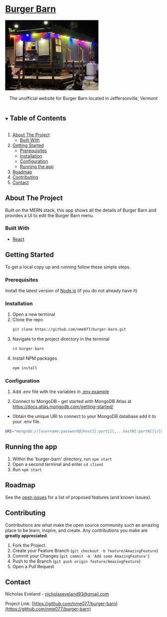 <!-- PROJECT LOGO -->
<br />
<p align="center">
  <a href="https://burger-barn-1827.herokuapp.com/">
    <h1>Burger Barn</h1>
    <img src="/client/src/assets/burger-barn-winter-1.jpeg" style="width: 300px";>
  </a>

  <p align="center">
    The unofficial website for Burger Barn located in Jeffersonville, Vermont
  </p>
</p>



<!-- TABLE OF CONTENTS -->
<details open="open">
  <summary><h2 style="display: inline-block">Table of Contents</h2></summary>
  <ol>
    <li>
      <a href="#about-the-project">About The Project</a>
      <ul>
        <li><a href="#built-with">Built With</a></li>
      </ul>
    </li>
    <li>
      <a href="#getting-started">Getting Started</a>
      <ul>
        <li><a href="#prerequisites">Prerequisites</a></li>
        <li><a href="#installation">Installation</a></li>
        <li><a href="#configuration">Configuration</a></li>
        <li><a href="#running-the-app">Running the app</a></li>
      </ul>
    </li>
    <li><a href="#roadmap">Roadmap</a></li>
    <li><a href="#contributing">Contributing</a></li>
    <li><a href="#contact">Contact</a></li>
  </ol>
</details>



<!-- ABOUT THE PROJECT -->
## About The Project

Built on the MERN stack, this app shows all the details of Burger Barn and provides a UI to edit the Burger Barn menu.

### Built With

* [React](https://reactjs.org/)

<!-- GETTING STARTED -->
## Getting Started

To get a local copy up and running follow these simple steps.

### Prerequisites

Install the latest version of [Node.js](https://nodejs.org/en/) (if you do not already have it)

### Installation

1. Open a new terminal
2. Clone the repo
   ```sh
   git clone https://github.com/nme077/burger-barn.git
   ```
2. Navigate to the project directory in the terminal
    ```sh
    cd burger-barn
    ```
3. Install NPM packages
   ```sh
   npm install
   ```
   
### Configuration

1. Add .env file with the variables in [.env.example](.env.example)

2. Connect to MongoDB - get started with MongoDB Atlas at https://docs.atlas.mongodb.com/getting-started/
  - Obtain the unique URI to connect to your MongoDB database add it to your .env file.
  ```sh
  URI="mongodb://[username:password@]host1[:port1][,...hostN[:portN]][/[defaultauthdb][?options]]"
  ```

<!-- RUN THE APP -->
## Running the app

1. Within the 'burger-barn' directory, run ```npm start```
2. Open a second terminal and enter ```cd client```
3. Run ```npm start```


<!-- ROADMAP -->
## Roadmap

See the [open issues](https://github.com/nme077/burger-barn/issues) for a list of proposed features (and known issues).



<!-- CONTRIBUTING -->
## Contributing

Contributions are what make the open source community such an amazing place to be learn, inspire, and create. Any contributions you make are **greatly appreciated**.

1. Fork the Project
2. Create your Feature Branch (`git checkout -b feature/AmazingFeature`)
3. Commit your Changes (`git commit -m 'Add some AmazingFeature'`)
4. Push to the Branch (`git push origin feature/AmazingFeature`)
5. Open a Pull Request



<!-- CONTACT -->
## Contact

Nicholas Eveland - nicholaseveland93@gmail.com

Project Link: [https://github.com/nme077/burger-barn](https://github.com/nme077/burger-barn)
